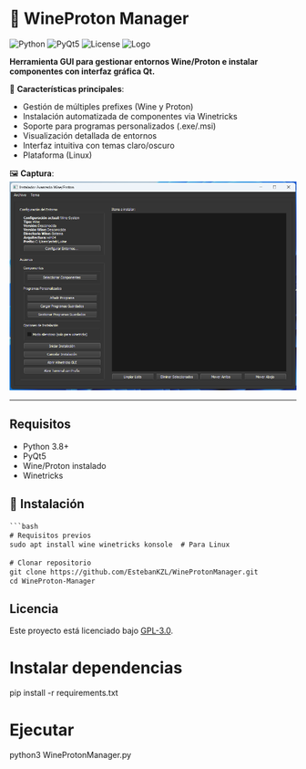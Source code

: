 # 🍷 WineProton Manager  

![Python](https://img.shields.io/badge/python-3.8+-blue.svg)
![PyQt5](https://img.shields.io/badge/PyQt5-5.15+-green.svg)
![License](https://img.shields.io/badge/license-GPLv3-orange.svg)
![Logo](icons/WineProtonManager.svg)

**Herramienta GUI para gestionar entornos Wine/Proton e instalar componentes con interfaz gráfica Qt.**  

🔧 **Características principales**:  
- Gestión de múltiples prefixes (Wine y Proton)  
- Instalación automatizada de componentes via Winetricks  
- Soporte para programas personalizados (.exe/.msi)
- Visualización detallada de entornos  
- Interfaz intuitiva con temas claro/oscuro
- Plataforma (Linux)  

🖼️ **Captura**:  
![Screenshot](docs/screenshot.png)

---

## Requisitos
- Python 3.8+
- PyQt5
- Wine/Proton instalado
- Winetricks

## 🚀 Instalación  
    ```bash
    # Requisitos previos
    sudo apt install wine winetricks konsole  # Para Linux
    
    # Clonar repositorio
    git clone https://github.com/EstebanKZL/WineProtonManager.git
    cd WineProton-Manager

## Licencia
Este proyecto está licenciado bajo [GPL-3.0](LICENSE).

# Instalar dependencias
pip install -r requirements.txt

# Ejecutar
python3 WineProtonManager.py
